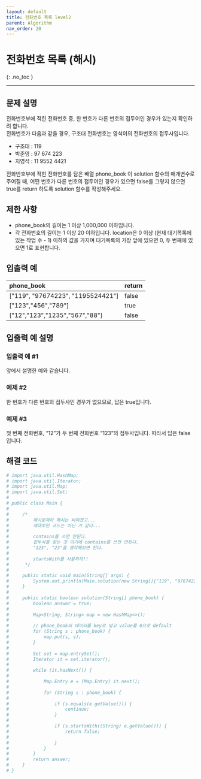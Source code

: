 ```yaml
---
layout: default
title: 전화번호 목록 level2
parent: Algorithm
nav_order: 20
---
```


# 전화번호 목록 (해시)
{: .no_toc }

---

## 문제 설명

전화번호부에 적힌 전화번호 중, 한 번호가 다른 번호의 접두어인 경우가 있는지 확인하려 합니다.  
전화번호가 다음과 같을 경우, 구조대 전화번호는 영석이의 전화번호의 접두사입니다.  

* 구조대 : 119
* 박준영 : 97 674 223
* 지영석 : 11 9552 4421

전화번호부에 적힌 전화번호를 담은 배열 phone_book 이 solution 함수의 매개변수로 주어질 때, 어떤 번호가 다른 번호의 접두어인 경우가 있으면 false를 그렇지 않으면 true를 return 하도록 solution 함수를 작성해주세요.  



## 제한 사항

* phone_book의 길이는 1 이상 1,000,000 이하입니다.
* 각 전화번호의 길이는 1 이상 20 이하입니다.                                                                     location은 0 이상 (현재 대기목록에 있는 작업 수 - 1) 이하의 값을 가지며 대기목록의 가장 앞에 있으면 0, 두 번째에 있으면 1로 표현합니다.

## 입출력 예

| phone_book                          | return     |
|:------------------------------------|:-----------|
| ["119", "97674223", "1195524421"]   | false      |
| ["123","456","789"]                 | true       |
| ["12","123","1235","567","88"]      | false      |

## 입출력 예 설명

### 입출력 예 #1

앞에서 설명한 예와 같습니다.

### 예제 #2

한 번호가 다른 번호의 접두사인 경우가 없으므로, 답은 true입니다.

### 예제 #3

첫 번째 전화번호, “12”가 두 번째 전화번호 “123”의 접두사입니다. 따라서 답은 false입니다.  

## 해결 코드
```yaml
# import java.util.HashMap;
# import java.util.Iterator;
# import java.util.Map;
# import java.util.Set;
# 
# public class Main {
# 
#     /*
#         해시문제라 해시는 써야겠고...
#         제대로된 코드는 아닌 거 같다...
# 
#         contains를 쓰면 안된다.
#         접두사를 찾는 것 이기에 contains를 쓰면 안된다.
#         "123", "23"을 생각해보면 된다.
# 
#         startsWith를 사용하자!!
#      */
# 
#     public static void main(String[] args) {
#         System.out.println(Main.solution(new String[]{"119", "97674223", "1195524421"}));
#     }
# 
#     public static boolean solution(String[] phone_book) {
#         boolean answer = true;
# 
#         Map<String, String> map = new HashMap<>();
# 
#         // phone_book의 데이터를 key로 넣고 value를 0으로 default
#         for (String s : phone_book) {
#             map.put(s, s);
#         }
# 
#         Set set = map.entrySet();
#         Iterator it = set.iterator();
# 
#         while (it.hasNext()) {
# 
#             Map.Entry e = (Map.Entry) it.next();
# 
#             for (String s : phone_book) {
# 
#                 if (s.equals(e.getValue())) {
#                     continue;
#                 }
# 
#                 if (s.startsWith((String) e.getValue())) {
#                     return false;
# 
#                 }
#             }
#         }
#         return answer;
#     }
# }
```
